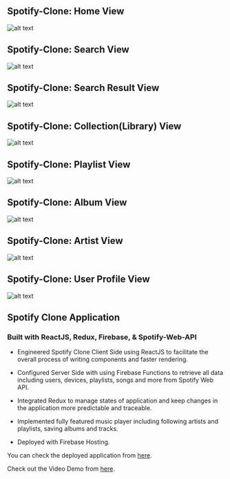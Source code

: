 ## Spotify-Clone: Home View

![alt text](https://github.com/own1t/spotify/blob/main/previews/spotify-1-home.png)

## Spotify-Clone: Search View

![alt text](https://github.com/own1t/spotify/blob/main/previews/spotify-2-search.png)

## Spotify-Clone: Search Result View

![alt text](https://github.com/own1t/spotify/blob/main/previews/spotify-2-search-result.png)

## Spotify-Clone: Collection(Library) View

![alt text](https://github.com/own1t/spotify/blob/main/previews/spotify-3-collection.png)

## Spotify-Clone: Playlist View

![alt text](https://github.com/own1t/spotify/blob/main/previews/spotify-4-playlist.png)

## Spotify-Clone: Album View

![alt text](https://github.com/own1t/spotify/blob/main/previews/spotify-5-album.png)

## Spotify-Clone: Artist View

![alt text](https://github.com/own1t/spotify/blob/main/previews/spotify-6-artist.png)

## Spotify-Clone: User Profile View

![alt text](https://github.com/own1t/spotify/blob/main/previews/spotify-7-user-profile.png)

## Spotify Clone Application

### Built with ReactJS, Redux, Firebase, & Spotify-Web-API

- Engineered Spotify Clone Client Side using ReactJS to facilitate the overall process of writing components and faster rendering.

- Configured Server Side with using Firebase Functions to retrieve all data including users, devices, playlists, songs and more from Spotify Web API.

- Integrated Redux to manage states of application and keep changes in the application more predictable and traceable.

- Implemented fully featured music player including following artists and playlists, saving albums and tracks.

- Deployed with Firebase Hosting.

You can check the deployed application from <a href="https://spotify-frontend-8da85.web.app/" target="_blank">here</a>.

Check out the Video Demo from <a href="https://vimeo.com/535554796">here</a>.

